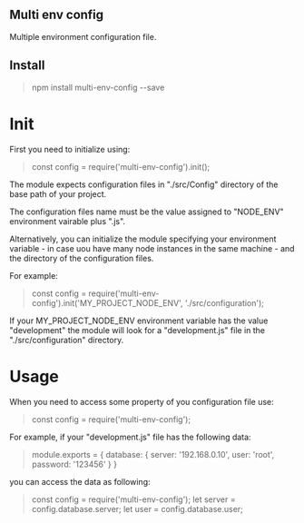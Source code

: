## Multi env config

Multiple environment configuration file. 

## Install

> npm install multi-env-config --save


# Init

First you need to initialize using:

> const config = require('multi-env-config').init();

The module expects configuration files in "./src/Config" directory of the base path of your project.

The configuration files name must be the value assigned to "NODE_ENV" environment vairable plus ".js".

Alternatively, you can initialize the module specifying your environment variable - in case uou have many node instances in the same machine - and the directory of the configuration files.

For example:

> const config = require('multi-env-config').init('MY_PROJECT_NODE_ENV', './src/configuration');

If your MY_PROJECT_NODE_ENV environment variable has the value "development" the module will look for a "development.js" file in the "./src/configuration" directory.


# Usage

When you need to access some property of you configuration file use:

> const config = require('multi-env-config');

For example, if your "development.js" file has the following data:

>module.exports = {
>	database: {
> 		server: '192.168.0.10',
>		user: 'root',
>		password: '123456'
>	}
>}

you can access the data as following:

> const config = require('multi-env-config');
> let server = config.database.server;
> let user = config.database.user;


